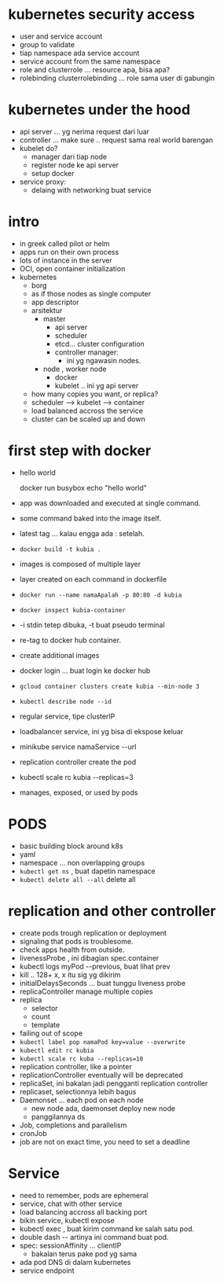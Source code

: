 # kubernetes security access
- user and service account
- group to validate
- tiap namespace ada service account
- service account from the same namespace
- role and clusterrole ... resource apa, bisa apa?
- rolebinding clusterrolebinding ... role sama user di gabungin


# kubernetes under the hood
- api server ... yg nerima request dari luar
- controller ... make sure .. request sama real world barengan
- kubelet do?
    - manager dari tiap node
    - register node ke api server
    - setup docker
- service proxy:
    - delaing with networking buat service

# intro

- in greek called pilot or helm
- apps run on their own process
- lots of instance in the server
- OCI, open container initialization
- kubernetes
    - borg
    - as if those nodes as single computer
    - app descriptor
    - arsitektur
        - master
            - api server
            - scheduler
            - etcd... cluster configuration
            - controller manager:
                - ini yg ngawasin nodes.
        - node , worker node
            - docker
            - kubelet .. ini yg api server
    - how many copies you want, or replica?
    - scheduler --> kubelet --> container
    - load balanced accross the service
    - cluster can be scaled up and down

# first step with docker
- hello world

    docker run busybox echo "hello world"
- app was downloaded and executed at single command.
- some command baked into the image itself.
- latest tag ... kalau engga ada : setelah.
- `docker build -t kubia .`
- images is composed of multiple layer
- layer created on each command in dockerfile
- `docker run --name namaApalah -p 80:80 -d kubia`
- `docker inspect kubia-container`
- -i stdin tetep dibuka, -t buat pseudo terminal
- re-tag to docker hub container.
- create additional images
- docker login ... buat login ke docker hub
- `gcloud container clusters create kubia --min-node 3`
- `kubectl describe node --id`
- regular service, tipe clusterIP
- loadbalancer service, ini yg bisa di ekspose keluar
- minikube service namaService --url
- replication controller create the pod
- kubectl scale rc kubia --replicas=3
- manages, exposed, or used by pods

# PODS
- basic building block around k8s
- yaml
- namespace ... non overlapping groups
- `kubectl get ns` , buat dapetin namespace
- `kubectl delete all --all` delete all

# replication and other controller
- create pods trough replication or deployment
- signaling that pods is troublesome.
- check apps health from outside.
- livenessProbe , ini dibagian spec.container
- kubectl logs myPod --previous, buat lihat prev
- kill .. 128+ x, x itu sig yg dikirim
- initialDelaysSeconds ... buat tunggu liveness probe
- replicaController manage multiple copies
- replica
    - selector
    - count
    - template
- failing out of scope
- `kubectl label pop namaPod key=value --overwrite`
- `kubectl edit rc kubia`
- `kubectl scale rc kuba --replicas=10`
- replication controller, like a pointer
- replicationController eventually will be deprecated
- replicaSet, ini bakalan jadi pengganti replication controller
- replicaset, selectionnya lebih bagus
- Daemonset ... each pod on each node
    - new node ada, daemonset deploy new node
    - panggilannya ds
- Job, completions and parallelism
- cronJob
- job are not on exact time, you need to set a deadline

# Service
- need to remember, pods are ephemeral
- service, chat with other service
- load balancing accross all backing port
- bikin service, kubectl expose
- kubectl exec , buat kirim command ke salah satu pod.
- double dash -- artinya ini command buat pod.
- spec: sessionAffinity ... clientIP
    - bakalan terus pake pod yg sama
- ada pod DNS di dalam kubernetes
- service endpoint


